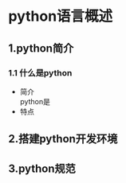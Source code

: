 # python语言概述

## 1.python简介
### 1.1 什么是python
- 简介  
  python是
- 特点 

## 2.搭建python开发环境

## 3.python规范
